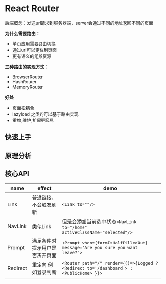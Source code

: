 # React Router

后端概念：发送url请求到服务器端，server会通过不同的地址返回不同的页面

**为什么需要路由：**

- 单页应用需要路由切换
- 通过url可以定位到页面
- 更有语义的组织资源

**三种路由的实现方式：**

- BrowserRouter
- HashRouter
- MemoryRouter

**好处**

- 页面松耦合
- lazyload 之类的可以基于路由实现
- 重构,维护,扩展更容易

## 快速上手

## 原理分析

## 核心API

| name | effect  | demo|
| ---- | ------- |--- |
|Link |普通链接，不会触发刷新|`<Link to=""/>`|
|NavLink|类似Link | 但是会添加当前选中状态`<NavLink to="/home" activeClassName="selected"/>`|
|Prompt|满足条件时提示用户是否离开页面|`<Prompt when={formIsHalfFilledOut} message="Are you sure you want leave?">` |
|Redirect|重定向 例如登录判断|`<Router path="/" render={()=>{Logged ? <Redirect to='/dashboard'> : <PublicHome> }}>` |
|||
